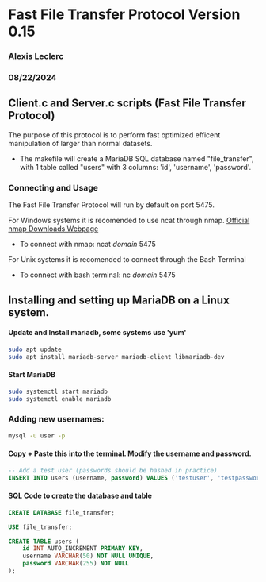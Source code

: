 # Fast File Transfer Protocol Version 0.15
### Alexis Leclerc 
### 08/22/2024

## Client.c and Server.c scripts (Fast File Transfer Protocol)

 The purpose of this protocol is to perform fast optimized efficent manipulation of larger than normal datasets.
* The makefile will create a MariaDB SQL database named "file_transfer", with 1 table called "users" with 3 columns: 'id', 'username', 'password'.

### Connecting and Usage

 The Fast File Transfer Protocol will run by default on port 5475.

 For Windows systems it is recomended to use ncat through nmap. [Official nmap Downloads Webpage](https://nmap.org/download#windows)
* To connect with nmap: ncat *domain* 5475

 For Unix systems it is recomended to connect through the Bash Terminal
* To connect with bash terminal: nc *domain* 5475

## Installing and setting up MariaDB on a Linux system.

#### Update and Install mariadb, some systems use 'yum'
```bash
sudo apt update
sudo apt install mariadb-server mariadb-client libmariadb-dev
```

#### Start MariaDB
```bash
sudo systemctl start mariadb
sudo systemctl enable mariadb
```

### Adding new usernames:
```bash
mysql -u user -p
```

#### Copy + Paste this into the terminal. Modify the username and password.
```sql
-- Add a test user (passwords should be hashed in practice)
INSERT INTO users (username, password) VALUES ('testuser', 'testpassword');
```

#### SQL Code to create the database and table
```sql
CREATE DATABASE file_transfer;

USE file_transfer;

CREATE TABLE users (
    id INT AUTO_INCREMENT PRIMARY KEY,
    username VARCHAR(50) NOT NULL UNIQUE,
    password VARCHAR(255) NOT NULL
);
